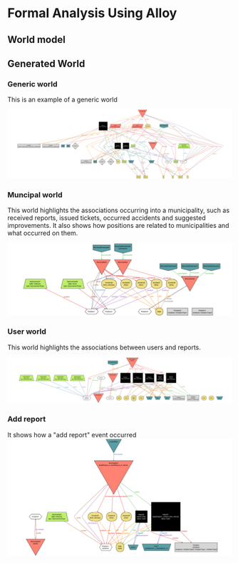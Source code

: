 # Formal Analysis Using Alloy

## World model

## Generated World

### Generic world
This is an example of a generic world

 ![GenericWorld](./images/Alloy/GenericWorld.png)

### Muncipal world

This world highlights the associations occurring into a municipality, such as received reports, issued tickets, occurred accidents and suggested improvements. 
It also shows how positions are related to municipalities and what occurred on them.

![MunicipalWorld](./images/Alloy/MunicipalWorld.png)

### User world

This world highlights the associations between users and reports.

![UserWorld](./images/Alloy/UserWorld.png)

### Add report
It shows how a "add report" event occurred
![AddReport](./images/Alloy/AddReport.png)
